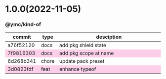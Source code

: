 <a name="1.0.0"></a>
# 1.0.0(2022-11-05)
### @ymc/kind-of
<table><thead><tr><th>commit</th><th>type</th><th style="width:80%">desciption</th></tr></thead><tbody><tr><td><a title="docs(core): add pkg shield state&#10;&#10;update lin,tes state in readme.md&#10;update banner in dist&#10;&#10;generated by ymc@robot" hrel="https://github.com/ymc-github/js-idea/commit/da76f521200aa20cb75a4bba77f84e7e58af3331"> a76f52120 </a></td>
<td>docs</td>
<td>add pkg shield state</td></tr>
<tr style="background-color:#fdcee8;" ><td><a title="docs(core): add pkg scope at name&#10;&#10;export setClassConstructor and alias&#10;export setClassMethod and alias&#10;export mixClass and alias&#10;export setClassMethodAlias&#10;&#10;generated by ymc@robot" hrel="https://github.com/ymc-github/js-idea/commit/17f9816303affed7df6cf9d56cf31f4ee2c7cbd5"> 7f9816303 </a></td>
<td>docs</td>
<td>add pkg scope at name</td></tr>
<tr><td><a title="chore(core): update pack preset&#10;&#10;use cjs,esm,umd format&#10;use min version per format&#10;use esm without min as index.js&#10;&#10;generated by ymc@robot" hrel="https://github.com/ymc-github/js-idea/commit/36d268b34169b1fa0c73b51fd6e126a59cdb620e"> 6d268b341 </a></td>
<td>chore</td>
<td>update pack preset</td></tr>
<tr style="background-color:#fdcee8;" ><td><a title="feat(core): enhance typeof&#10;&#10;with xx to option.xx&#10;&#10;generated by ymc@robot" hrel="https://github.com/ymc-github/js-idea/commit/73d0823fdf0d3cbde8a555333c52efe99d0f5727"> 3d0823fdf </a></td>
<td>feat</td>
<td>enhance typeof</td></tr></tbody></table>
